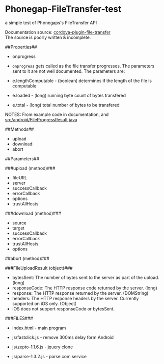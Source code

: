# Phonegap-FileTransfer-test
a simple test of Phonegaps's FileTransfer API

Documentation source: [cordova-plugin-file-transfer](https://github.com/apache/cordova-plugin-file-transfer/blob/16249c2f7ac53cb593e11eeae180066a88a28271/doc/index.md) <br />
The source is poorly written & incomplete.

##Properties##

* onprogress

* `onprogress` gets called as the file transfer progresses. The parameters sent to it are not well documented. The parameters are:
 * e.lengthComputable - (boolean) determines if the length of the file is computable
 * e.loaded - (long) running byte count of bytes transfered
 * e.total - (long) total number of bytes to be transfered

NOTES: From example code in documentation, and [src/android/FileProgressResult.java](https://github.com/apache/cordova-plugin-file-transfer/blob/16249c2f7ac53cb593e11eeae180066a88a28271/src/android/FileProgressResult.java)

##Methods##

* upload
* download
* abort

##Parameters##

###upload (method)###

* fileURL
* server
* successCallback
* errorCallback
* options
* trustAllHosts

###download (method)###

* source
* target
* successCallback
* errorCallback
* trustAllHosts
* options

##abort (method)###


###FileUploadResult (object)###


* bytesSent: The number of bytes sent to the server as part of the upload. (long)
* responseCode: The HTTP response code returned by the server. (long)
* response: The HTTP response returned by the server. (DOMString)
* headers: The HTTP response headers by the server. Currently supported on iOS only. (Object)
 * iOS does not support responseCode or bytesSent.


###FILES###

* index.html - main program

* js/fastclick.js - remove 300ms delay form Android
* js/zepto-1.1.6.js - jquery clone
* js/parse-1.3.2.js - parse.com service
